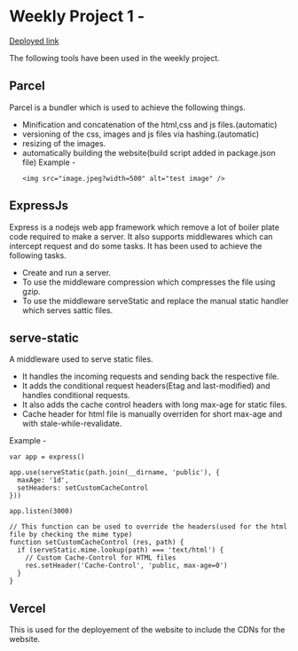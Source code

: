 # Weekly Project 1 - 
[Deployed link](https://web-perf.vercel.app/)

The following tools have been used in the weekly project.

## Parcel

Parcel is a bundler which is used to achieve the following things.
- Minification and concatenation of the html,css and js files.(automatic)
- versioning of the css, images and js files via hashing.(automatic)
- resizing of the images.
- automatically building the website(build script added in package.json file)
  Example - 
  ``` 
  <img src="image.jpeg?width=500" alt="test image" />
  ```

## ExpressJs
Express is a nodejs web app framework which remove a lot of boiler plate code required to make a server. It also supports middlewares which can intercept request and do some tasks. It has been used to achieve the following tasks.
- Create and run a server.
- To use the middleware compression which compresses the file using gzip.
- To use the middleware serveStatic and replace the manual static handler which serves sattic files.

## serve-static
A middleware used to serve static files.
- It handles the incoming requests and sending back the respective file.
- It adds the conditional request headers(Etag and last-modified) and handles conditional requests.
- It also adds the cache control headers with long max-age for static files.
- Cache header for html file is manually overriden for short max-age and with stale-while-revalidate.

Example - 
```
var app = express()

app.use(serveStatic(path.join(__dirname, 'public'), {
  maxAge: '1d',
  setHeaders: setCustomCacheControl
}))

app.listen(3000)

// This function can be used to override the headers(used for the html file by checking the mime type)
function setCustomCacheControl (res, path) {
  if (serveStatic.mime.lookup(path) === 'text/html') {
    // Custom Cache-Control for HTML files
    res.setHeader('Cache-Control', 'public, max-age=0')
  }
}
```

## Vercel
This is used for the deployement of the website to include the CDNs for the website.

